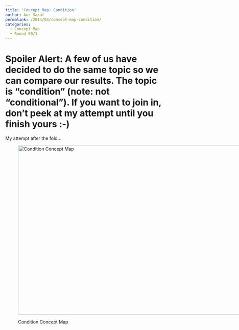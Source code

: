 ```yaml
---
title: 'Concept Map: Condition'
author: Aur Saraf
permalink: /2014/04/concept-map-condition/
categories:
  - Concept Map
  - Round 09/1
---
```

# **Spoiler Alert:** A few of us have decided to do the same topic so we can compare our results. The topic is &#8220;condition&#8221; (note: not &#8220;conditional&#8221;). If you want to join in, don&#8217;t peek at my attempt until you finish yours :&dash;)

My attempt after the fold&#8230;

<!--more--><figure id="attachment_6721" style="width: 707px;" class="wp-caption alignnone">

[<img class="size-large wp-image-6721" alt="Condition Concept Map" src="http://teaching.software-carpentry.org/wp-content/uploads/2014/04/IMG_20140423_184639-1024x768.jpg" width="707" height="530" />][1]<figcaption class="wp-caption-text">Condition Concept Map</figcaption></figure> 
&nbsp;

 [1]: http://teaching.software-carpentry.org/wp-content/uploads/2014/04/IMG_20140423_184639.jpg
